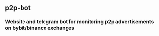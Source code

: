 ## p2p-bot
### Website and telegram bot for monitoring p2p advertisements on bybit/binance exchanges
